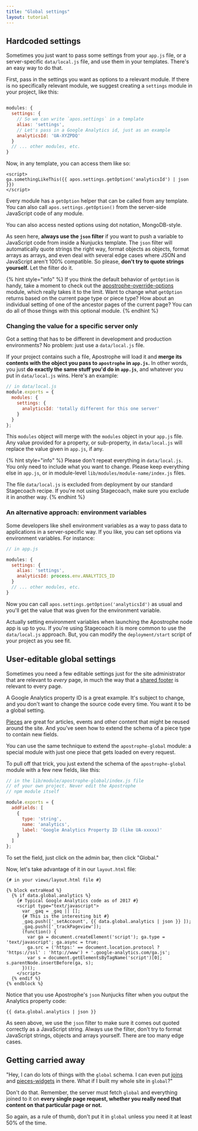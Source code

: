```yaml
---
title: "Global settings"
layout: tutorial
---
```


## Hardcoded settings

Sometimes you just want to pass some settings from your `app.js` file, or a server-specific `data/local.js` file, and use them in your templates. There's an easy way to do that.

First, pass in the settings you want as options to a relevant module. If there is no specifically relevant module, we suggest creating a `settings` module in your project, like this:

```javascript

modules: {
  settings: {
    // So we can write `apos.settings` in a template
    alias: 'settings',
    // Let's pass in a Google Analytics id, just as an example
    analyticsId: 'UA-XYZPDQ'
  }
  // ... other modules, etc.
}
```

Now, in any template, you can access them like so:

```markup
<script>
ga.somethingLikeThis({{ apos.settings.getOption('analyticsId') | json }})
</script>
```

Every module has a `getOption` helper that can be called from any template. You can also call `apos.settings.getOption()` from the server-side JavaScript code of any module.

You can also access nested options using dot notation, MongoDB-style.

As seen here, **always use the `json` filter** if you want to push a variable to JavaScript code from inside a Nunjucks template. The `json` filter will automatically quote strings the right way, format objects as objects, format arrays as arrays, and even deal with several edge cases where JSON and JavaScript aren't 100% compatible. So please, **don't try to quote strings yourself.** Let the filter do it.

{% hint style="info" %}
If you think the default behavior of `getOption` is handy, take a moment to check out the [apostrophe-override-options](https://npmjs.org/package/apostrophe-override-options) module, which really takes it to the limit. Want to change what `getOption` returns based on the current page type or piece type? How about an individual setting of one of the ancestor pages of the current page? You can do all of those things with this optional module.
{% endhint %}

### Changing the value for a specific server only

Got a setting that has to be different in development and production environments? No problem: just use a `data/local.js` file.

If your project contains such a file, Apostrophe will load it and **merge its contents with the object you pass to `apostrophe` in `app.js`.** In other words, you just **do exactly the same stuff you'd do in `app.js`**, and whatever you put in `data/local.js` wins. Here's an example:

```javascript
// in data/local.js
module.exports = {
  modules: {
    settings: {
      analyticsId: 'totally different for this one server'
    }
  }
};
```

This `modules` object will merge with the `modules` object in your `app.js` file. Any value provided for a property, or sub-property, in `data/local.js` will replace the value given in `app.js`, if any.

{% hint style="info" %}
Please don't repeat everything in `data/local.js`. You only need to include what you want to change. Please keep everything else in `app.js`, or in module-level `lib/modules/module-name/index.js` files.

The file `data/local.js` is excluded from deployment by our standard Stagecoach recipe. If you're not using Stagecoach, make sure you exclude it in another way.
{% endhint %}

### An alternative approach: environment variables

Some developers like shell environment variables as a way to pass data to applications in a server-specific way. If you like, you can set options via environment variables. For instance:

```javascript
// in app.js

modules: {
  settings: {
    alias: 'settings',
    analyticsId: process.env.ANALYTICS_ID
  }
  // ... other modules, etc.
}
```

Now you can call `apos.settings.getOption('analyticsId')` as usual and you'll get the value that was given for the environment variable.

Actually setting environment variables when launching the Apostrophe node app is up to you. If you're using Stagecoach it is more common to use the `data/local.js` approach. But, you can modify the `deployment/start` script of your project as you see fit.

## User-editable global settings

Sometimes you need a few editable settings just for the site administrator that are relevant to *every* page, in much the way that a [shared footer](global.md) is relevant to every page.

A Google Analytics property ID is a great example. It's subject to change, and you don't want to change the source code every time. You want it to be a global setting.

[Pieces](../reusable-content-pieces/README.md) are great for articles, events and other content that might be reused around the site. And you've seen how to extend the schema of a piece type to contain new fields.

You can use the same technique to extend the `apostrophe-global` module: a special module with just one piece that gets loaded on every request.

To pull off that trick, you just extend the schema of the `apostrophe-global` module with a few new fields, like this:

```javascript
// in the lib/module/apostrophe-global/index.js file
// of your own project. Never edit the Apostrophe
// npm module itself

module.exports = {
  addFields: [
    {
      type: 'string',
      name: 'analytics',
      label: 'Google Analytics Property ID (like UA-xxxxx)'
    }
  ]
};
```

To set the field, just click on the admin bar, then click "Global."

Now, let's take advantage of it in our `layout.html` file:

```markup
{# in your views/layout.html file #}

{% block extraHead %}
  {% if data.global.analytics %}
    {# Typical Google Analytics code as of 2017 #}
    <script type="text/javascript">
      var _gaq = _gaq || [];
      {# This is the interesting bit #}
      _gaq.push(['_setAccount', {{ data.global.analytics | json }} ]);
      _gaq.push(['_trackPageview']);
      (function() {
        var ga = document.createElement('script'); ga.type = 'text/javascript'; ga.async = true;
        ga.src = ('https:' == document.location.protocol ? 'https://ssl' : 'http://www') + '.google-analytics.com/ga.js';
        var s = document.getElementsByTagName('script')[0]; s.parentNode.insertBefore(ga, s);
      })();
    </script>
  {% endif %}
{% endblock %}
```

Notice that you use Apostrophe's `json` Nunjucks filter when you output the Analytics property code:

```markup
{{ data.global.analytics | json }}
```

As seen above, we use the `json` filter to make sure it comes out quoted correctly as a JavaScript string. Always use the filter, don't try to format JavaScript strings, objects and arrays yourself. There are too many edge cases.

## Getting carried away

"Hey, I can do lots of things with the `global` schema. I can even put [joins](../../schema-guide/schema-guide.md) and [pieces-widgets](../reusable-content-pieces/README.md) in there. What if I built my whole site in `global`?"

Don't do that. Remember, the server must fetch `global` and everything joined to it on **every single page request, whether you really need that content on that particular page or not.**

So again, as a rule of thumb, don't put it in `global` unless you need it at least 50% of the time.
